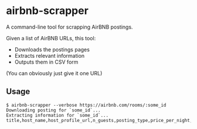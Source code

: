airbnb-scrapper
===============
A command-line tool for scrapping AirBNB postings.

Given a list of AirBNB URLs, this tool:
- Downloads the postings pages
- Extracts relevant information
- Outputs them in CSV form

(You can obviously just give it one URL)

## Usage
```
$ airbnb-scrapper --verbose https://airbnb.com/rooms/:some_id
Downloading posting for `some_id`...
Extracting information for `some_id`...
title,host_name,host_profile_url,n_guests,posting_type,price_per_night,price_per_week,url,google_maps_url,
```
